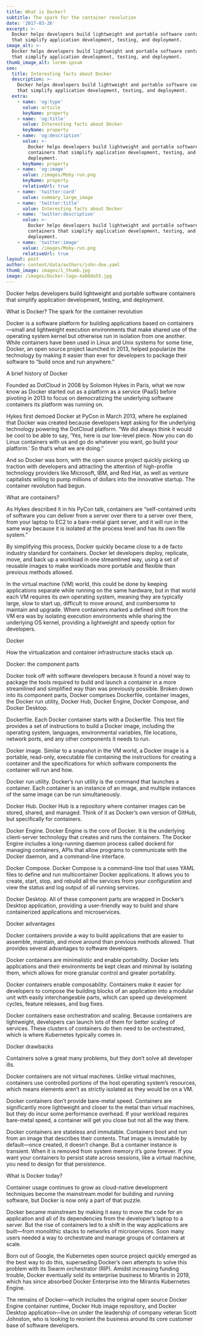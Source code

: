 ```yaml
---
title: What is Docker?
subtitle: The spark for the container revolution
date: '2017-03-26'
excerpt: >-
  Docker helps developers build lightweight and portable software containers
  that simplify application development, testing, and deployment.
image_alt: >-
  Docker helps developers build lightweight and portable software containers
  that simplify application development, testing, and deployment.
thumb_image_alt: lorem-ipsum
seo:
  title: Interesting facts about Docker
  description: >-
    Docker helps developers build lightweight and portable software containers
    that simplify application development, testing, and deployment.
  extra:
    - name: 'og:type'
      value: article
      keyName: property
    - name: 'og:title'
      value: Interesting facts about Docker
      keyName: property
    - name: 'og:description'
      value: >-
        Docker helps developers build lightweight and portable software
        containers that simplify application development, testing, and
        deployment.
      keyName: property
    - name: 'og:image'
      value: /images/Moby-run.png
      keyName: property
      relativeUrl: true
    - name: 'twitter:card'
      value: summary_large_image
    - name: 'twitter:title'
      value: Interesting facts about Docker
    - name: 'twitter:description'
      value: >-
        Docker helps developers build lightweight and portable software
        containers that simplify application development, testing, and
        deployment.
    - name: 'twitter:image'
      value: /images/Moby-run.png
      relativeUrl: true
layout: post
author: content/data/authors/john-doe.yaml
thumb_image: images/1_thumb.jpg
image: /images/Docker-logo-4a00da55.jpg
---
```




Docker helps developers build lightweight and portable software containers that simplify application development, testing, and deployment.

What is Docker? The spark for the container revolution

Docker is a software platform for building applications based on containers—small and lightweight execution environments that make shared use of the operating system kernel but otherwise run in isolation from one another. While containers have been used in Linux and Unix systems for some time, Docker, an open source project launched in 2013, helped popularize the technology by making it easier than ever for developers to package their software to “build once and run anywhere.”

A brief history of Docker

Founded as DotCloud in 2008 by Solomon Hykes in Paris, what we now know as Docker started out as a platform as a service (PaaS) before pivoting in 2013 to focus on democratizing the underlying software containers its platform was running on.

Hykes first demoed Docker at PyCon in March 2013, where he explained that Docker was created because developers kept asking for the underlying technology powering the DotCloud platform. “We did always think it would be cool to be able to say, ‘Yes, here is our low-level piece. Now you can do Linux containers with us and go do whatever you want, go build your platform.’ So that’s what we are doing.”

And so Docker was born, with the open source project quickly picking up traction with developers and attracting the attention of high-profile technology providers like Microsoft, IBM, and Red Hat, as well as venture capitalists willing to pump millions of dollars into the innovative startup. The container revolution had begun.

What are containers?

As Hykes described it in his PyCon talk, containers are “self-contained units of software you can deliver from a server over there to a server over there, from your laptop to EC2 to a bare-metal giant server, and it will run in the same way because it is isolated at the process level and has its own file system.”

By simplifying this process, Docker quickly became close to a de facto industry standard for containers. Docker let developers deploy, replicate, move, and back up a workload in one streamlined way, using a set of reusable images to make workloads more portable and flexible than previous methods allowed.

In the virtual machine (VM) world, this could be done by keeping applications separate while running on the same hardware, but in that world each VM requires its own operating system, meaning they are typically large, slow to start up, difficult to move around, and cumbersome to maintain and upgrade. Where containers marked a defined shift from the VM era was by isolating execution environments while sharing the underlying OS kernel, providing a lightweight and speedy option for developers.

Docker

How the virtualization and container infrastructure stacks stack up. 

Docker: the component parts

Docker took off with software developers because it found a novel way to package the tools required to build and launch a container in a more streamlined and simplified way than was previously possible. Broken down into its component parts, Docker comprises Dockerfile, container images, the Docker run utility, Docker Hub, Docker Engine, Docker Compose, and Docker Desktop.

Dockerfile. Each Docker container starts with a Dockerfile. This text file provides a set of instructions to build a Docker image, including the operating system, languages, environmental variables, file locations, network ports, and any other components it needs to run.

Docker image. Similar to a snapshot in the VM world, a Docker image is a portable, read-only, executable file containing the instructions for creating a container and the specifications for which software components the container will run and how.

Docker run utility. Docker’s run utility is the command that launches a container. Each container is an instance of an image, and multiple instances of the same image can be run simultaneously.

Docker Hub. Docker Hub is a repository where container images can be stored, shared, and managed. Think of it as Docker’s own version of GitHub, but specifically for containers.

Docker Engine. Docker Engine is the core of Docker. It is the underlying client-server technology that creates and runs the containers. The Docker Engine includes a long-running daemon process called dockerd for managing containers, APIs that allow programs to communicate with the Docker daemon, and a command-line interface.

Docker Compose. Docker Compose is a command-line tool that uses YAML files to define and run multicontainer Docker applications. It allows you to create, start, stop, and rebuild all the services from your configuration and view the status and log output of all running services.

Docker Desktop. All of these component parts are wrapped in Docker’s Desktop application, providing a user-friendly way to build and share containerized applications and microservices.

Docker advantages

Docker containers provide a way to build applications that are easier to assemble, maintain, and move around than previous methods allowed. That provides several advantages to software developers.

Docker containers are minimalistic and enable portability. Docker lets applications and their environments be kept clean and minimal by isolating them, which allows for more granular control and greater portability.

Docker containers enable composability. Containers make it easier for developers to compose the building blocks of an application into a modular unit with easily interchangeable parts, which can speed up development cycles, feature releases, and bug fixes.

Docker containers ease orchestration and scaling. Because containers are lightweight, developers can launch lots of them for better scaling of services. These clusters of containers do then need to be orchestrated, which is where Kubernetes typically comes in.

Docker drawbacks

Containers solve a great many problems, but they don’t solve all developer ills.

Docker containers are not virtual machines. Unlike virtual machines, containers use controlled portions of the host operating system’s resources, which means elements aren’t as strictly isolated as they would be on a VM.

Docker containers don’t provide bare-metal speed. Containers are significantly more lightweight and closer to the metal than virtual machines, but they do incur some performance overhead. If your workload requires bare-metal speed, a container will get you close but not all the way there.

Docker containers are stateless and immutable. Containers boot and run from an image that describes their contents. That image is immutable by default—once created, it doesn’t change. But a container instance is transient. When it is removed from system memory it’s gone forever. If you want your containers to persist state across sessions, like a virtual machine, you need to design for that persistence.

What is Docker today?

Container usage continues to grow as cloud-native development techniques become the mainstream model for building and running software, but Docker is now only a part of that puzzle.

Docker became mainstream by making it easy to move the code for an application and all of its dependencies from the developer’s laptop to a server. But the rise of containers led to a shift in the way applications are built—from monolithic stacks to networks of microservices. Soon many users needed a way to orchestrate and manage groups of containers at scale.

Born out of Google, the Kubernetes open source project quickly emerged as the best way to do this, superseding Docker’s own attempts to solve this problem with its Swarm orchestrator (RIP). Amidst increasing funding trouble, Docker eventually sold its enterprise business to Mirantis in 2019, which has since absorbed Docker Enterprise into the Mirantis Kubernetes Engine.

The remains of Docker—which includes the original open source Docker Engine container runtime, Docker Hub image repository, and Docker Desktop application—live on under the leadership of company veteran Scott Johnston, who is looking to reorient the business around its core customer base of software developers.
